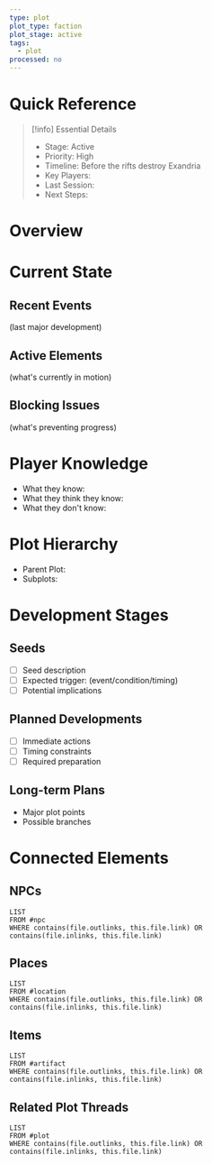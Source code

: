 ```yaml
---
type: plot
plot_type: faction
plot_stage: active
tags:
  - plot
processed: no
---
```

# Quick Reference
> [!info] Essential Details
> - Stage: Active
> - Priority: High
> - Timeline: Before the rifts destroy Exandria
> - Key Players: 
> - Last Session: 
> - Next Steps: 

# Overview

# Current State
## Recent Events
(last major development)
## Active Elements
(what's currently in motion)
## Blocking Issues
(what's preventing progress)

# Player Knowledge
- What they know:
- What they think they know:
- What they don't know:

# Plot Hierarchy
- Parent Plot: 
- Subplots: 

# Development Stages
## Seeds
- [ ] Seed description
- [ ] Expected trigger: (event/condition/timing)
- [ ] Potential implications

## Planned Developments
- [ ] Immediate actions
- [ ] Timing constraints
- [ ] Required preparation

## Long-term Plans
- Major plot points
- Possible branches

# Connected Elements
## NPCs
```dataview
LIST
FROM #npc
WHERE contains(file.outlinks, this.file.link) OR contains(file.inlinks, this.file.link)
```

## Places
```dataview
LIST
FROM #location
WHERE contains(file.outlinks, this.file.link) OR contains(file.inlinks, this.file.link)
```

## Items
```dataview
LIST
FROM #artifact 
WHERE contains(file.outlinks, this.file.link) OR contains(file.inlinks, this.file.link)
```

## Related Plot Threads
```dataview
LIST
FROM #plot 
WHERE contains(file.outlinks, this.file.link) OR contains(file.inlinks, this.file.link)
```

